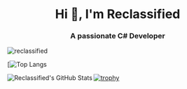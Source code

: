 <h1 align="center">Hi 👋, I'm Reclassified</h1>
<h3 align="center">A passionate C# Developer</h3>

<p align="left"> <img src="https://komarev.com/ghpvc/?username=reclassified&label=Profile%20views&color=0e75b6&style=flat" alt="reclassified" /> </p>

[![Top Langs](https://github-readme-stats.vercel.app/api/top-langs/?username=Reclassified&count_private=true&layout=compact&hide_border=true&theme=gruvbox&langs_count=10&exclude_repo=github-readme-stats])

<img align="left" alt="Reclassified's GitHub Stats" src="https://github-readme-stats-4utbmtzzl-Reclassified.vercel.app/api?username=Reclassified&include_all_commits=true&count_private=true&show_icons=true&hide_border=true&theme=gruvbox&exclude_repo=github-readme-stats"/>

[![trophy](https://github-profile-trophy.vercel.app/?username=Reclassified&theme=onedark)](https://github.com/ryo-ma/github-profile-trophy)
